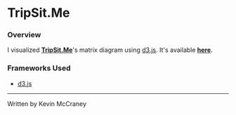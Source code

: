 # TripSit.Me
### Overview

I visualized [**TripSit.Me**](http://wiki.tripsit.me/wiki/Drug_combinations)'s matrix diagram using [d3.js](http://d3js.org). It's available [**here**](http://kevinrmccraney.github.io/tripsit/).

### Frameworks Used

* [d3.js](http://d3js.org)

***
Written by Kevin McCraney